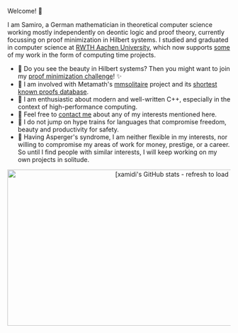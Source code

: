 Welcome! 👋

I am Samiro, a German mathematician in theoretical computer science working mostly independently on deontic logic and proof theory, currently focussing on proof minimization in Hilbert systems. I studied and graduated in computer science at [RWTH Aachen University](https://www.rwth-aachen.de), which now supports [some](https://xamidi.github.io/pmGenerator/) of my work in the form of computing time projects.

- 🔭 Do you see the beauty in Hilbert systems? Then you might want to join my [proof minimization challenge](https://github.com/xamidi/pmGenerator/discussions/2)! ✨
- 👯 I am involved with Metamath's [mmsolitaire](https://us.metamath.org/mmsolitaire/mms.html) project and its [shortest known proofs database](https://us.metamath.org/mmsolitaire/pmproofs.txt).
- 💫 I am enthusiastic about modern and well-written C++, especially in the context of high-performance computing.
- 💬 Feel free to [contact me](https://github.com/xamidi/pmGenerator/discussions/1) about any of my interests mentioned here.
- 🚫 I do not jump on hype trains for languages that compromise freedom, beauty and productivity for safety.
- 🤔 Having Asperger's syndrome, I am neither flexible in my interests, nor willing to compromise my areas of work for money, prestige, or a career. So until I find people with similar interests, I will keep working on my own projects in solitude.

<center>
<a href="https://github.com/xamidi/github-stats-combinator"><img width="776" height="352" alt="[xamidi's GitHub stats - refresh to load image]" src="https://github-stats-combinator.vercel.app/api?stats=username%3Dxamidi%26show_icons%3Dtrue%26theme%3Dradical%26include_all_commits%3Dfalse%26hide_border%3Dtrue&languages=username%3Dxamidi%26layout%3Ddonut-vertical%26theme%3Dradical%26langs_count%3D4%26hide_border%3Dtrue&trophies=username%3Dxamidi%26theme%3Dradical%26column%3D3%26margin-w%3D9%26margin-h%3D9%26title%3DMultiLanguage%2CLongTimeUser%2CCommits" /></a>
</center>

<!--
**xamidi/xamidi** is a ✨ _special_ ✨ repository because its `README.md` (this file) appears on your GitHub profile.

Here are some ideas to get you started:

- 🔭 I’m currently working on ...
- 🌱 I’m currently learning ...
- 👯 I’m looking to collaborate on ...
- 🤔 I’m looking for help with ...
- 💬 Ask me about ...
- 📫 How to reach me: ...
- 😄 Pronouns: ...
- ⚡ Fun fact: ...
-->
